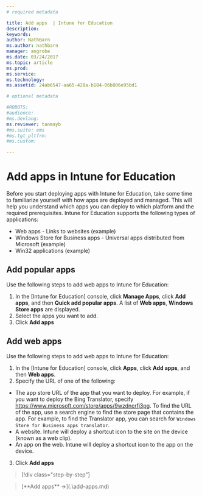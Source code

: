 ```yaml
---
# required metadata

title: Add apps  | Intune for Education
description:
keywords:
author: NathBarn
ms.author: nathbarn
manager: angrobe
ms.date: 03/24/2017
ms.topic: article
ms.prod:
ms.service:
ms.technology:
ms.assetid: 24ab6547-aa65-428a-b184-06b806e95bd1

# optional metadata

#ROBOTS:
#audience:
#ms.devlang:
ms.reviewer: tanmayb
#ms.suite: ems
#ms.tgt_pltfrm:
#ms.custom:

---
```


# Add apps in Intune for Education

Before you start deploying apps with Intune for Education, take some time to familiarize yourself with how apps are deployed and managed. This will help you understand which apps you can deploy to which platform and the required prerequisites. Intune for Education supports the following types of applications:
- Web apps - Links to websites (example)
- Windows Store for Business apps - Universal apps distributed from Microsoft (example)
- Win32 applications (example)

## Add popular apps

Use the following steps to add web apps to Intune for Education:
1. In the [Intune for Education] console, click **Manage Apps**, click **Add apps**, and then **Quick add popular apps**. A list of **Web apps**, **Windows Store apps** are displayed.
2. Select the apps you want to add.
3. Click **Add apps**

## Add web apps

Use the following steps to add web apps to Intune for Education:
1. In the [Intune for Education] console, click **Apps**, click **Add apps**, and then **Web apps**.
2. Specify the URL of one of the following:
- The app store URL of the app that you want to deploy. For example, if you want to deploy the Bing Translator, specify https://www.microsoft.com/store/apps/9wzdncrfj3pg.
To find the URL of the app, use a search engine to find the store page that contains the app. For example, to find the Translator app, you can search for `Windows Store for Business apps translator`.
- A website. Intune will deploy a shortcut icon to the site on the device (known as a web clip).
- An app on the web. Intune will deploy a shortcut icon to the app on the device.

3. Click **Add apps**


<!-- ## Cloud storage space

All apps that you create by using the software installer installation type (for example, a line-of-business app) are packaged and uploaded to Microsoft Intune cloud storage. A trial subscription of Intune includes 2 gigabytes (GB) of cloud-based storage that is used to store managed apps and updates. Your full subscription includes 20 GB of storage space.+  

You can see how much space you are using in the Storage Use node of the Admin workspace.

Requirements for cloud storage space are as follows:
- All app installation files must be in the same folder
- The maximum file size for any file that you upload is 2 GB -->


<!-- ## Support for Universal Windows Platform (UWP) apps

Windows 10 PCs do not require a sideloading key to install line-of-business apps. However, the registry key `HKEY_LOCAL_MACHINE\Software\Policies\Microsoft\Windows\Appx\AllowAllTrustedApps` must have a value of to 1 to enable sideloading.

If this registry key is not configured, Intune will automatically set this value to 1 the first time you deploy an app to the device. If this value is set to 0, Intune cannot automatically change the value, and the deployment of line-of-business apps will fail.

Universal Windows Platform line-of-business apps must be signed with a code-signing certificate that is trusted on each device to which the app is deployed. You can use a certificate from an in-house public key infrastructure (PKI), or a certificate from a third-party public root certificate installed on the device.

On Windows 10 Mobile devices, you can use a non-Symantec code-signing certificate to sign universal .appx apps. For .xap apps, and also .appx packages built for Windows Phone 8.1 that you want to install on Windows 10 Mobile devices, you must use a Symantec code-signing certificate. -->


>[!div class="step-by-step"]

><!-- [&larr; **Add apps**](.\add-apps.md) -->     [**Add apps** &rarr;](.\add-apps.md)
